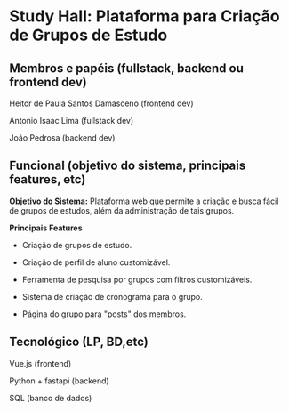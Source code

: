 # Study Hall: Plataforma para Criação de Grupos de Estudo

## Membros e papéis (fullstack, backend ou frontend dev)
Heitor de Paula Santos Damasceno (frontend dev)

Antonio Isaac Lima (fullstack dev)

João Pedrosa (backend dev)
## Funcional (objetivo do sistema, principais features, etc)
**Objetivo do Sistema:**   Plataforma web que permite a criação e busca fácil de grupos de estudos, além da administração de tais grupos.

**Principais Features**
- Criação de grupos de estudo.

- Criação de perfil de aluno customizável.

- Ferramenta de pesquisa por grupos com filtros customizáveis.

- Sistema de criação de cronograma para o grupo.

- Página do grupo para "posts" dos membros. 
## Tecnológico (LP, BD,etc)
Vue.js (frontend)

Python + fastapi (backend)

SQL (banco de dados)
